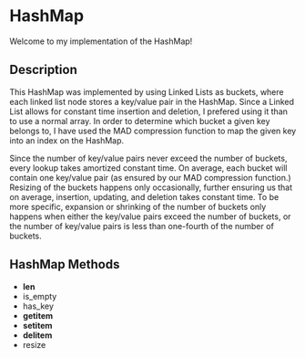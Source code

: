 # HashMap

Welcome to my implementation of the HashMap!

## Description

This HashMap was implemented by using Linked Lists as buckets, where each linked list node stores a key/value pair in the HashMap. Since a Linked List allows for constant time insertion and deletion, I prefered using it than to use a normal array. In order to determine which bucket a given key belongs to, I have used the MAD compression function to map the given key into an index on the HashMap. 

Since the number of key/value pairs never exceed the number of buckets, every lookup takes amortized constant time. On average, each bucket will contain one key/value pair (as ensured by our MAD compression function.) Resizing of the buckets happens only occasionally, further ensuring us that on average, insertion, updating, and deletion takes constant time. To be more specific, expansion or shrinking of the number of buckets only happens when either the key/value pairs exceed the number of buckets, or the number of key/value pairs is less than one-fourth of the number of buckets. 

## HashMap Methods 

* __len__
* is_empty
* has_key
* __getitem__
* __setitem__
* __delitem__
* resize

